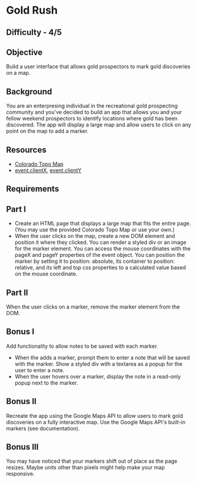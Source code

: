 Gold Rush
==========

Difficulty - 4/5
---------

Objective
---------
Build a user interface that allows gold prospectors to mark gold discoveries on a map.

Background
-----------
You are an enterpresing individual in the recreational gold prospecting community and you've decided to build an app that allows you and your fellow weekend prospectors to identify locations where gold has been discovered. The app will display a large map and allow users to click on any point on the map to add a marker.

Resources
---------
- <a href="https://github.com/RefactorU/exercise-starters/tree/master/week3/gold-rush/starter-code">Colorado Topo Map</a>
- <a href="http://www.w3schools.com/jsref/event_clientx.asp">event.clientX</a>, <a href="http://www.w3schools.com/jsref/event_clienty.asp">event.clientY</a>

Requirements
---------

Part I
--------
- Create an HTML page that displays a large map that fits the entire page. (You may use the provided Colorado Topo Map or use your own.)
- When the user clicks on the map, create a new DOM element and position it where they clicked. You can render a styled div or an image for the marker element.
You can access the mouse coordinates with the pageX and pageY properties of the event object.
You can position the marker by setting it to position: absolute, its container to position: relative, and its left and top css properties to a calculated value based on the mouse coordinate.

Part II
--------
When the user clicks on a marker, remove the marker element from the DOM.

Bonus I
--------
Add functionality to allow notes to be saved with each marker.

- When the adds a marker, prompt them to enter a note that will be saved with the marker. Show a styled div with a textarea as a popup for the user to enter a note.
- When the user hovers over a marker, display the note in a read-only popup next to the marker.

Bonus II
--------
Recreate the app using the Google Maps API to allow users to mark gold discoveries on a fully interactive map. Use the Google Maps API's built-in markers (see documentation).

Bonus III
---------
You may have noticed that your markers shift out of place as the page resizes. Maybe units other than pixels might help make your map responsive.